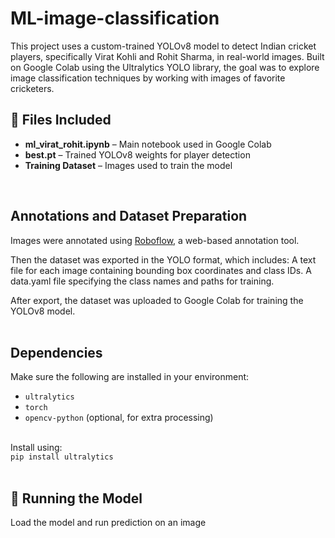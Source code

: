 # ML-image-classification
This project uses a custom-trained YOLOv8 model to detect Indian cricket players, specifically Virat Kohli and Rohit Sharma, in real-world images. Built on Google Colab using the Ultralytics YOLO library, the goal was to explore image classification techniques by working with images of favorite cricketers.

<h2>📂 Files Included</h2> <ul> <li><b>ml_virat_rohit.ipynb</b> – Main notebook used in Google Colab</li> <li><b>best.pt</b> – Trained YOLOv8 weights for player detection</li> <li><b>Training Dataset</b> – Images used to train the model </li> </ul><br> <h2> Annotations and Dataset Preparation</h2>
Images were annotated using <a href="https://roboflow.com/" target="_blank">Roboflow</a>, a web-based annotation tool.

Then the dataset was exported in the YOLO format, which includes:
A text file for each image containing bounding box coordinates and class IDs.
A data.yaml file specifying the class names and paths for training.

After export, the dataset was uploaded to Google Colab for training the YOLOv8 model.<br><br>

<h2> Dependencies</h2>
Make sure the following are installed in your environment:<br>

<ul> <li><code>ultralytics</code></li> <li><code>torch</code></li> <li><code>opencv-python</code> (optional, for extra processing)</li> </ul><br>
Install using:<br>
<code>pip install ultralytics</code><br><br>

<h2>🚀 Running the Model</h2>
Load the model and run prediction on an image<br>
